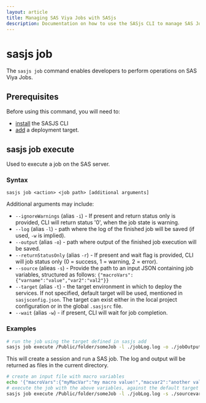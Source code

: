 ```yaml
---
layout: article
title: Managing SAS Viya Jobs with SASjs
description: Documentation on how to use the SASjs CLI to manage SAS Jobs in Viya
---
```


# sasjs job

The `sasjs job` command enables developers to perform operations on SAS Viya Jobs.

## Prerequisites

Before using this command, you will need to:

- [install](/installation) the SASJS CLI
- [add](/add) a deployment target.

## sasjs job execute

Used to execute a job on the SAS server.

### Syntax

```
sasjs job <action> <job path> [additional arguments]
```

Additional arguments may include:

- `--ignoreWarnings` (alias `-i`) - If present and return status only is provided, CLI will return status '0', when the job state is warning.
- `--log` (alias `-l`) - path where the log of the finished job will be saved (if used, `-w` is implied).
- `--output` (alias `-o`) - path where output of the finished job execution will be saved.
- `--returnStatusOnly` (alias `-r`) - If present and wait flag is provided, CLI will job status only (0 = success, 1 = warning, 2 = error).
- `--source` (alieas `-s`) - Provide the path to an input JSON containing job variables, structured as follows:  `{"macroVars":{"varname":"value","var2":"val2"}}`
- `--target` (alias `-t`) - the target environment in which to deploy the services. If not specified, default target will be used, mentioned in `sasjsconfig.json`. The target can exist either in the local project configuration or in the global `.sasjsrc` file.
- `--wait` (alias `-w`) - if present, CLI will wait for job completion.

### Examples

```bash
# run the job using the target defined in sasjs add
sasjs job execute /Public/folder/someJob -l ./jobLog.log -o ./jobOutput.json -t myTarget
```

This will create a session and run a SAS job. The log and output will be returned as files in the current directory.


```bash
# create an input file with macro variables
echo '{"macroVars":{"myMacVar":"my macro value!","macvar2":"another value"}}' > sourcevars.json
# execute the job with the above variables, against the default target
sasjs job execute /Public/folder/someJob -l ./jobLog.log -s ./sourcevars.json
```

